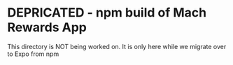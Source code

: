 # DEPRICATED - npm build of Mach Rewards App

This directory is NOT being worked on. It is only here while we migrate over to Expo from npm
